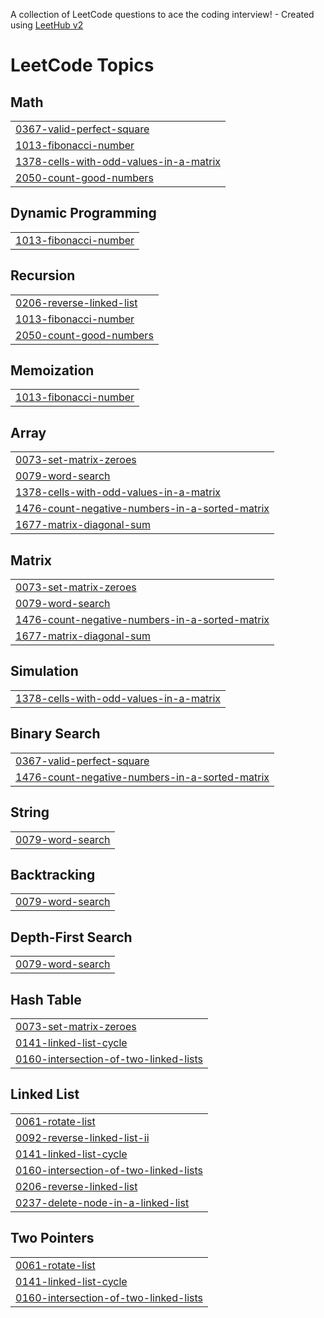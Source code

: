 A collection of LeetCode questions to ace the coding interview! - Created using [LeetHub v2](https://github.com/arunbhardwaj/LeetHub-2.0)
<!---LeetCode Topics Start-->
# LeetCode Topics
## Math
|  |
| ------- |
| [0367-valid-perfect-square](https://github.com/DEVALLAADITHYA/LeetCode/tree/master/0367-valid-perfect-square) |
| [1013-fibonacci-number](https://github.com/DEVALLAADITHYA/LeetCode/tree/master/1013-fibonacci-number) |
| [1378-cells-with-odd-values-in-a-matrix](https://github.com/DEVALLAADITHYA/LeetCode/tree/master/1378-cells-with-odd-values-in-a-matrix) |
| [2050-count-good-numbers](https://github.com/DEVALLAADITHYA/LeetCode/tree/master/2050-count-good-numbers) |
## Dynamic Programming
|  |
| ------- |
| [1013-fibonacci-number](https://github.com/DEVALLAADITHYA/LeetCode/tree/master/1013-fibonacci-number) |
## Recursion
|  |
| ------- |
| [0206-reverse-linked-list](https://github.com/DEVALLAADITHYA/LeetCode/tree/master/0206-reverse-linked-list) |
| [1013-fibonacci-number](https://github.com/DEVALLAADITHYA/LeetCode/tree/master/1013-fibonacci-number) |
| [2050-count-good-numbers](https://github.com/DEVALLAADITHYA/LeetCode/tree/master/2050-count-good-numbers) |
## Memoization
|  |
| ------- |
| [1013-fibonacci-number](https://github.com/DEVALLAADITHYA/LeetCode/tree/master/1013-fibonacci-number) |
## Array
|  |
| ------- |
| [0073-set-matrix-zeroes](https://github.com/DEVALLAADITHYA/LeetCode/tree/master/0073-set-matrix-zeroes) |
| [0079-word-search](https://github.com/DEVALLAADITHYA/LeetCode/tree/master/0079-word-search) |
| [1378-cells-with-odd-values-in-a-matrix](https://github.com/DEVALLAADITHYA/LeetCode/tree/master/1378-cells-with-odd-values-in-a-matrix) |
| [1476-count-negative-numbers-in-a-sorted-matrix](https://github.com/DEVALLAADITHYA/LeetCode/tree/master/1476-count-negative-numbers-in-a-sorted-matrix) |
| [1677-matrix-diagonal-sum](https://github.com/DEVALLAADITHYA/LeetCode/tree/master/1677-matrix-diagonal-sum) |
## Matrix
|  |
| ------- |
| [0073-set-matrix-zeroes](https://github.com/DEVALLAADITHYA/LeetCode/tree/master/0073-set-matrix-zeroes) |
| [0079-word-search](https://github.com/DEVALLAADITHYA/LeetCode/tree/master/0079-word-search) |
| [1476-count-negative-numbers-in-a-sorted-matrix](https://github.com/DEVALLAADITHYA/LeetCode/tree/master/1476-count-negative-numbers-in-a-sorted-matrix) |
| [1677-matrix-diagonal-sum](https://github.com/DEVALLAADITHYA/LeetCode/tree/master/1677-matrix-diagonal-sum) |
## Simulation
|  |
| ------- |
| [1378-cells-with-odd-values-in-a-matrix](https://github.com/DEVALLAADITHYA/LeetCode/tree/master/1378-cells-with-odd-values-in-a-matrix) |
## Binary Search
|  |
| ------- |
| [0367-valid-perfect-square](https://github.com/DEVALLAADITHYA/LeetCode/tree/master/0367-valid-perfect-square) |
| [1476-count-negative-numbers-in-a-sorted-matrix](https://github.com/DEVALLAADITHYA/LeetCode/tree/master/1476-count-negative-numbers-in-a-sorted-matrix) |
## String
|  |
| ------- |
| [0079-word-search](https://github.com/DEVALLAADITHYA/LeetCode/tree/master/0079-word-search) |
## Backtracking
|  |
| ------- |
| [0079-word-search](https://github.com/DEVALLAADITHYA/LeetCode/tree/master/0079-word-search) |
## Depth-First Search
|  |
| ------- |
| [0079-word-search](https://github.com/DEVALLAADITHYA/LeetCode/tree/master/0079-word-search) |
## Hash Table
|  |
| ------- |
| [0073-set-matrix-zeroes](https://github.com/DEVALLAADITHYA/LeetCode/tree/master/0073-set-matrix-zeroes) |
| [0141-linked-list-cycle](https://github.com/DEVALLAADITHYA/LeetCode/tree/master/0141-linked-list-cycle) |
| [0160-intersection-of-two-linked-lists](https://github.com/DEVALLAADITHYA/LeetCode/tree/master/0160-intersection-of-two-linked-lists) |
## Linked List
|  |
| ------- |
| [0061-rotate-list](https://github.com/DEVALLAADITHYA/LeetCode/tree/master/0061-rotate-list) |
| [0092-reverse-linked-list-ii](https://github.com/DEVALLAADITHYA/LeetCode/tree/master/0092-reverse-linked-list-ii) |
| [0141-linked-list-cycle](https://github.com/DEVALLAADITHYA/LeetCode/tree/master/0141-linked-list-cycle) |
| [0160-intersection-of-two-linked-lists](https://github.com/DEVALLAADITHYA/LeetCode/tree/master/0160-intersection-of-two-linked-lists) |
| [0206-reverse-linked-list](https://github.com/DEVALLAADITHYA/LeetCode/tree/master/0206-reverse-linked-list) |
| [0237-delete-node-in-a-linked-list](https://github.com/DEVALLAADITHYA/LeetCode/tree/master/0237-delete-node-in-a-linked-list) |
## Two Pointers
|  |
| ------- |
| [0061-rotate-list](https://github.com/DEVALLAADITHYA/LeetCode/tree/master/0061-rotate-list) |
| [0141-linked-list-cycle](https://github.com/DEVALLAADITHYA/LeetCode/tree/master/0141-linked-list-cycle) |
| [0160-intersection-of-two-linked-lists](https://github.com/DEVALLAADITHYA/LeetCode/tree/master/0160-intersection-of-two-linked-lists) |
<!---LeetCode Topics End-->